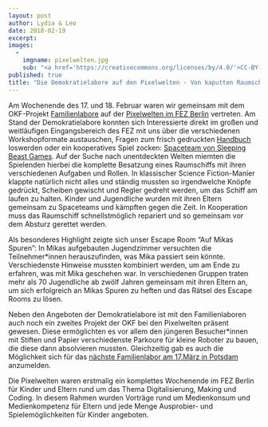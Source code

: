 ```yaml
---
layout: post
author: Lydia & Leo
date: 2018-02-19
excerpt: 
images:
  - 
	imgname: pixelwelten.jpg
	sub: "<a href='https://creativecommons.org/licenses/by/4.0/'>CC-BY-4.0</a>, OKF DE, Foto: Leonard Wolf"
published: true
title: "Die Demokratielabore auf den Pixelwelten - Von kaputten Raumschiffen und einem Raum voller Rätsel!"
---
```


Am Wochenende des 17. und 18. Februar waren wir gemeinsam mit dem OKF-Projekt [Familienlabore](https://familienlabore.de/) auf der [Pixelwelten im FEZ Berlin](https://fez-berlin.de/nc/programm/detailansicht/pixelwelten-fuer-kleine-gamer-maker-und-ihre-eltern-847/) vertreten. Am Stand der Demokratielabore konnten sich Interessierte direkt im großen und weitläufigen Eingangsbereich des FEZ mit uns über die verschiedenen Workshopformate austauschen, Fragen zum frisch gedruckten [Handbuch](https://handbuch.demokratielabore.de) loswerden oder ein kooperatives Spiel zocken: [Spaceteam von Sleeping Beast Games](http://spaceteam.ca). Auf der Suche nach unentdeckten Welten miemten die Spielenden hierbei die komplette Besatzung eines Raumschiffs mit ihren verschiedenen Aufgaben und Rollen. In klassischer Science Fiction-Manier klappte natürlich nicht alles und ständig mussten so irgendwelche Knöpfe gedrückt, Scheiben gewischt und Regler gedreht werden, um das Schiff am laufen zu halten. Kinder und Jugendliche wurden mit ihren Eltern gemeinsam zu Spaceteams und kämpften gegen die Zeit. In Kooperation muss das Raumschiff schnellstmöglich repariert und so gemeinsam vor dem Absturz gerettet werden. 

Als besonderes Highlight zeigte sich unser Escape Room “Auf Mikas Spuren”: In Mikas aufgebauten Jugendzimmer versuchten die Teilnehmer*innen herauszufinden, was Mika passiert sein könnte. Verschiedenste Hinweise mussten kombiniert werden, um am Ende zu erfahren, was mit Mika geschehen war. In verschiedenen Gruppen traten mehr als 70 Jugendliche ab zwölf Jahren gemeinsam mit ihren Eltern an, um sich erfolgreich an Mikas Spuren zu heften und das Rätsel des Escape Rooms zu lösen. 

Neben den Angeboten der Demokratielabore ist mit den Familienlaboren auch noch ein zweites Projekt der OKF bei den Pixelwelten präsent gewesen. Diese ermöglichten es vor allem den jüngeren Besucher*innen mit Stiften und Papier verschiedenste Parkoure für kleine Roboter zu bauen, die diese dann absolvieren mussten. Gleichzeitig gab es auch die Möglichkeit sich für das [nächste Familienlabor am 17.März in Potsdam](https://goo.gl/forms/tEEHC7huSXyzHEyY2) anzumelden.

Die Pixelwelten waren erstmalig ein komplettes Wochenende im FEZ Berlin für Kinder und Eltern rund um das Thema Digitalisierung, Making und Coding. In diesem Rahmen wurden Vorträge rund um Medienkonsum und Medienkompetenz für Eltern und jede Menge Ausprobier- und Spielemöglichkeiten für Kinder angeboten. 
